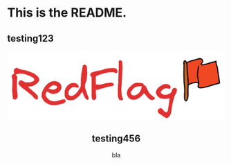# This is the README.

## testing123
<div align="center">
  <a href="https://github.com/example/test">
    <img src="https://raw.githubusercontent.com/Addepar/RedFlag/main/docs/images/RedFlag-Logo.png" />
  </a>

## testing456
bla
